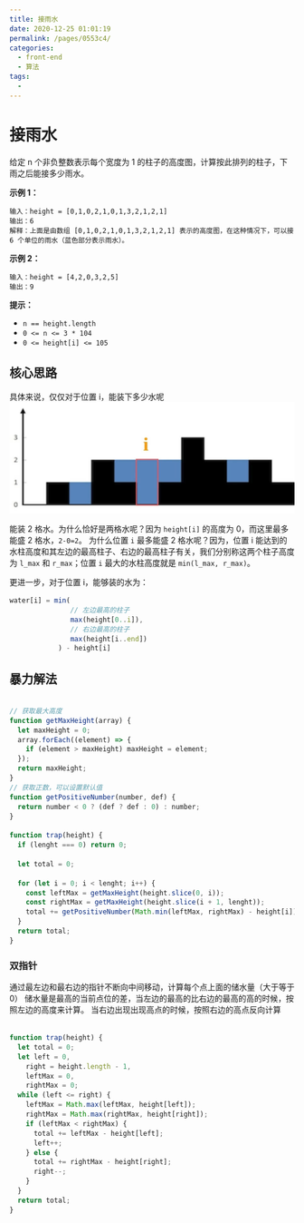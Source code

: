 ```yaml
---
title: 接雨水
date: 2020-12-25 01:01:19
permalink: /pages/0553c4/
categories:
  - front-end
  - 算法
tags:
  - 
---
```


# 接雨水

给定 n 个非负整数表示每个宽度为 1 的柱子的高度图，计算按此排列的柱子，下雨之后能接多少雨水。

**示例 1：**

```code
输入：height = [0,1,0,2,1,0,1,3,2,1,2,1]
输出：6
解释：上面是由数组 [0,1,0,2,1,0,1,3,2,1,2,1] 表示的高度图，在这种情况下，可以接 6 个单位的雨水（蓝色部分表示雨水）。
```

**示例 2：**

```code
输入：height = [4,2,0,3,2,5]
输出：9
```

**提示：**

- `n == height.length`
- `0 <= n <= 3 * 104`
- `0 <= height[i] <= 105`


## 核心思路

具体来说，仅仅对于位置 i，能装下多少水呢
![接雨水](https://raw.githubusercontent.com/Agan29/img-for-picgo/main/img/20201030101650.png)

能装 2 格水。为什么恰好是两格水呢？因为 `height[i]` 的高度为 0，而这里最多能盛 2 格水，`2-0=2`。
为什么位置 `i` 最多能盛 2 格水呢？因为，位置 i 能达到的水柱高度和其左边的最高柱子、右边的最高柱子有关，我们分别称这两个柱子高度为 `l_max` 和 `r_max`；位置 `i` 最大的水柱高度就是 `min(l_max, r_max)`。

更进一步，对于位置 i，能够装的水为：

```js
water[i] = min(
               // 左边最高的柱子
               max(height[0..i]),
               // 右边最高的柱子
               max(height[i..end])
            ) - height[i]
```

## 暴力解法

```js

// 获取最大高度
function getMaxHeight(array) {
  let maxHeight = 0;
  array.forEach((element) => {
    if (element > maxHeight) maxHeight = element;
  });
  return maxHeight;
}
// 获取正数，可以设置默认值
function getPositiveNumber(number, def) {
  return number < 0 ? (def ? def : 0) : number;
}

function trap(height) {
  if (lenght === 0) return 0;

  let total = 0;

  for (let i = 0; i < lenght; i++) {
    const leftMax = getMaxHeight(height.slice(0, i));
    const rightMax = getMaxHeight(height.slice(i + 1, lenght));
    total += getPositiveNumber(Math.min(leftMax, rightMax) - height[i]);
  }
  return total;
}

```

### 双指针

通过最左边和最右边的指针不断向中间移动，计算每个点上面的储水量（大于等于0）
储水量是最高的当前点位的差，当左边的最高的比右边的最高的高的时候，按照左边的高度来计算。
当右边出现出现高点的时候，按照右边的高点反向计算

```js

function trap(height) {
  let total = 0;
  let left = 0,
    right = height.length - 1,
    leftMax = 0,
    rightMax = 0;
  while (left <= right) { 
    leftMax = Math.max(leftMax, height[left]);
    rightMax = Math.max(rightMax, height[right]);
    if (leftMax < rightMax) {
      total += leftMax - height[left];
      left++;
    } else {
      total += rightMax - height[right];
      right--;
    }
  }
  return total;
}
```